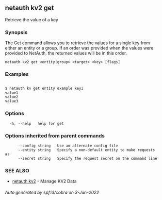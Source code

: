 ## netauth kv2 get

Retrieve the value of a key

### Synopsis


The Get command allows you to retrieve the values for a single key
from either an entity or a group.  If an order was provided when the
values were provided to NetAuth, the returned values will be in this
order.


```
netauth kv2 get <entity|group> <target> <key> [flags]
```

### Examples

```

$ netauth kv get entity example key1
value1
value2
value3

```

### Options

```
  -h, --help   help for get
```

### Options inherited from parent commands

```
      --config string   Use an alternate config file
      --entity string   Specify a non-default entity to make requests as
      --secret string   Specify the request secret on the command line
```

### SEE ALSO

* [netauth kv2](netauth_kv2.md)	 - Manage KV2 Data

###### Auto generated by spf13/cobra on 3-Jun-2022
